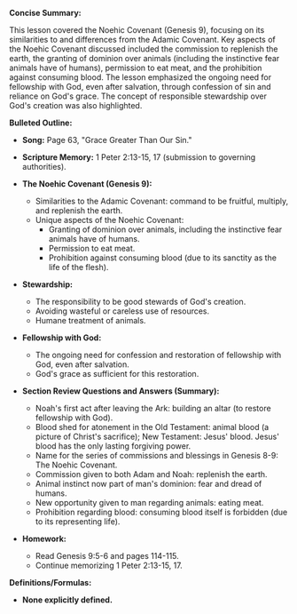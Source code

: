 **Concise Summary:**

This lesson covered the Noehic Covenant (Genesis 9), focusing on its similarities to and differences from the Adamic Covenant.  Key aspects of the Noehic Covenant discussed included the commission to replenish the earth, the granting of dominion over animals (including the instinctive fear animals have of humans), permission to eat meat, and the prohibition against consuming blood. The lesson emphasized the ongoing need for fellowship with God, even after salvation, through confession of sin and reliance on God's grace.  The concept of responsible stewardship over God's creation was also highlighted.


**Bulleted Outline:**

* **Song:** Page 63, "Grace Greater Than Our Sin."

* **Scripture Memory:** 1 Peter 2:13-15, 17 (submission to governing authorities).

* **The Noehic Covenant (Genesis 9):**
    * Similarities to the Adamic Covenant:  command to be fruitful, multiply, and replenish the earth.
    * Unique aspects of the Noehic Covenant:
        * Granting of dominion over animals, including the instinctive fear animals have of humans.
        * Permission to eat meat.
        * Prohibition against consuming blood (due to its sanctity as the life of the flesh).

* **Stewardship:**
    * The responsibility to be good stewards of God's creation.
    * Avoiding wasteful or careless use of resources.
    * Humane treatment of animals.

* **Fellowship with God:**
    * The ongoing need for confession and restoration of fellowship with God, even after salvation.
    * God's grace as sufficient for this restoration.

* **Section Review Questions and Answers (Summary):**
    * Noah's first act after leaving the Ark: building an altar (to restore fellowship with God).
    * Blood shed for atonement in the Old Testament: animal blood (a picture of Christ's sacrifice); New Testament: Jesus' blood.  Jesus' blood has the only lasting forgiving power.
    * Name for the series of commissions and blessings in Genesis 8-9: The Noehic Covenant.
    * Commission given to both Adam and Noah: replenish the earth.
    * Animal instinct now part of man's dominion: fear and dread of humans.
    * New opportunity given to man regarding animals: eating meat.
    * Prohibition regarding blood: consuming blood itself is forbidden (due to its representing life).


* **Homework:**
    * Read Genesis 9:5-6 and pages 114-115.
    * Continue memorizing 1 Peter 2:13-15, 17.


**Definitions/Formulas:**

* **None explicitly defined.**
